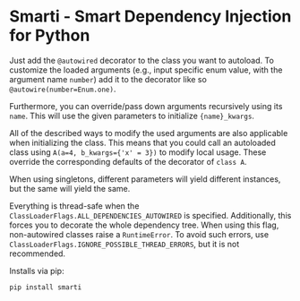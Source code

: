 # Smarti - Smart Dependency Injection for Python

Just add the `@autowired` decorator to the class you want to autoload. To customize the loaded arguments (e.g., input specific enum value, with the argument name `number`) add it to the decorator like so `@autowire(number=Enum.one)`.

Furthermore, you can override/pass down arguments recursively using its `name`. This will use the given parameters to initialize `{name}_kwargs`.

All of the described ways to modify the used arguments are also applicable when initializing the class. This means that you could call an autoloaded class using `A(a=4, b_kwargs={'x' = 3})` to modify local usage. These override the corresponding defaults of the decorator of `class A`.

When using singletons, different parameters will yield different instances, but the same will yield the same.

Everything is thread-safe when the `ClassLoaderFlags.ALL_DEPENDENCIES_AUTOWIRED` is specified. Additionally, this forces you to decorate the whole dependency tree. When using this flag, non-autowired classes raise a `RuntimeError`. To avoid such errors, use `ClassLoaderFlags.IGNORE_POSSIBLE_THREAD_ERRORS`, but it is not recommended. 

Installs via pip:
```
pip install smarti
```
